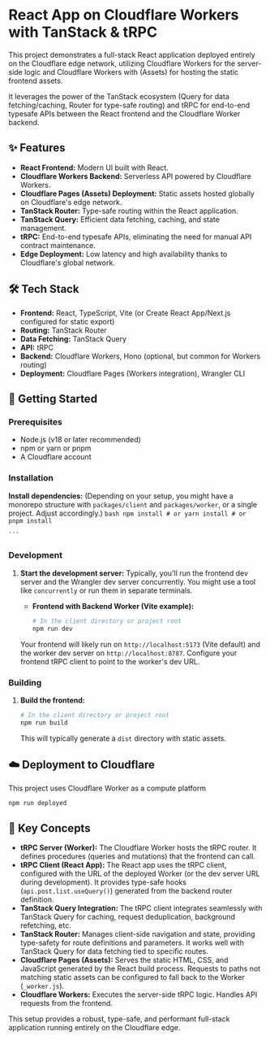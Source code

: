 # React App on Cloudflare Workers with TanStack & tRPC

This project demonstrates a full-stack React application deployed entirely on the Cloudflare edge network, utilizing Cloudflare Workers for the server-side logic and Cloudflare Workers with (Assets) for hosting the static frontend assets.

It leverages the power of the TanStack ecosystem (Query for data fetching/caching, Router for type-safe routing) and tRPC for end-to-end typesafe APIs between the React frontend and the Cloudflare Worker backend.

## ✨ Features

*   **React Frontend:** Modern UI built with React.
*   **Cloudflare Workers Backend:** Serverless API powered by Cloudflare Workers.
*   **Cloudflare Pages (Assets) Deployment:** Static assets hosted globally on Cloudflare's edge network.
*   **TanStack Router:** Type-safe routing within the React application.
*   **TanStack Query:** Efficient data fetching, caching, and state management.
*   **tRPC:** End-to-end typesafe APIs, eliminating the need for manual API contract maintenance.
*   **Edge Deployment:** Low latency and high availability thanks to Cloudflare's global network.

## 🛠️ Tech Stack

*   **Frontend:** React, TypeScript, Vite (or Create React App/Next.js configured for static export)
*   **Routing:** TanStack Router
*   **Data Fetching:** TanStack Query
*   **API:** tRPC
*   **Backend:** Cloudflare Workers, Hono (optional, but common for Workers routing)
*   **Deployment:** Cloudflare Pages (Workers integration), Wrangler CLI

## 🚀 Getting Started

### Prerequisites

*   Node.js (v18 or later recommended)
*   npm or yarn or pnpm
*   A Cloudflare account

### Installation



**Install dependencies:**
    (Depending on your setup, you might have a monorepo structure with `packages/client` and `packages/worker`, or a single project. Adjust accordingly.)
    ```bash
    npm install
    # or
    yarn install
    # or
    pnpm install
    ```


    ```

### Development

1.  **Start the development server:**
    Typically, you'll run the frontend dev server and the Wrangler dev server concurrently. You might use a tool like `concurrently` or run them in separate terminals.

    *   **Frontend with Backend Worker (Vite example):**
        ```bash
        # In the client directory or project root
        npm run dev
        ```


    Your frontend will likely run on `http://localhost:5173` (Vite default) and the worker dev server on `http://localhost:8787`. Configure your frontend tRPC client to point to the worker's dev URL.

### Building

1.  **Build the frontend:**
    ```bash
    # In the client directory or project root
    npm run build
    ```
    This will typically generate a `dist` directory with static assets.



## ☁️ Deployment to Cloudflare

This project uses Cloudflare Worker as a compute platform

```
npm run deployed
```



## 🔧 Key Concepts

*   **tRPC Server (Worker):** The Cloudflare Worker hosts the tRPC router. It defines procedures (queries and mutations) that the frontend can call.
*   **tRPC Client (React App):** The React app uses the tRPC client, configured with the URL of the deployed Worker (or the dev server URL during development). It provides type-safe hooks (`api.post.list.useQuery()`) generated from the backend router definition.
*   **TanStack Query Integration:** The tRPC client integrates seamlessly with TanStack Query for caching, request deduplication, background refetching, etc.
*   **TanStack Router:** Manages client-side navigation and state, providing type-safety for route definitions and parameters. It works well with TanStack Query for data fetching tied to specific routes.
*   **Cloudflare Pages (Assets):** Serves the static HTML, CSS, and JavaScript generated by the React build process. Requests to paths not matching static assets can be configured to fall back to the Worker (`_worker.js`).
*   **Cloudflare Workers:** Executes the server-side tRPC logic. Handles API requests from the frontend.

This setup provides a robust, type-safe, and performant full-stack application running entirely on the Cloudflare edge.
